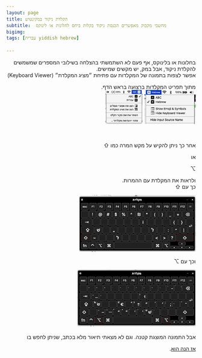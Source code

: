 ```yaml
---
layout: page
title: הקלדת ניקוד במקינטוש
subtitle:  מחשבי מקבוק מאפשרים הכנסת ניקוד בקלות ביחס לחלונות או לינוקס
bigimg:
tags: [עברית yiddish hebrew]

---
```


<div dir="rtl">
בחלונות או בלינוקס, אף פעם לא השתמשתי בהצלחה בשילובי המספרים שמשמשים להקלדת ניקוד, אבל במק, יש
מקשים שמישים.
  <br>
 אפשר לצפות בתמונה של המקלדות עם פתיחת
  ״מציג המקלדת״
  (Keyboard Viewer)

מתוך  תפריט המקלדות ברצועה בראש 
הדף.
   <br />
<img src="/img/keyboard-viewer-english.png" height="90"  />
  <img src="/img/keyboard-viewer-hebrew.png" height="90"  />


 <br />

  אחר כך ניתן להקיש על מקש המרה כמו
⇧

או

⌥

ולראות את המקלדת עם ההמרות.
 <br />
 כך עם ⇧

<img src="/img/SHIFT.png" height="150"  />

 <br />

וכך עם ⌥

<img src="/img/ALT.png" height="150" />
 <br /> <br />
אבל התמונה המוצגת קטנה. וגם לא מצאתי תיאור מלא בכתב, שניתן לחפש בו

<a href="../mac-nikud-table.html">אז הנה הוא</a>.
<br />
 <br />
</div>
